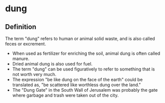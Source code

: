 # dung

## Definition

The term "dung" refers to human or animal solid waste, and is also called feces or excrement.

* When used as fertilizer for enriching the soil, animal dung is often called manure.
* Dried animal dung is also used for fuel.
* The term "dung" can be used figuratively to refer to something that is not worth very much.
* The expression "be like dung on the face of the earth" could be translated as, "be scattered like worthless dung over the land."
* The "Dung Gate" in the South Wall of Jerusalem was probably the gate where garbage and trash were taken out of the city.